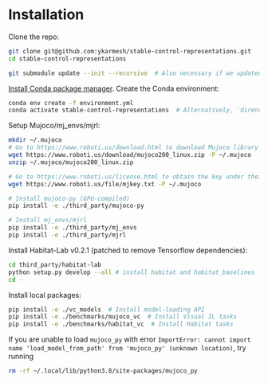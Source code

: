 # Installation

Clone the repo:

```bash
git clone git@github.com:ykarmesh/stable-control-representations.git
cd stable-control-representations

git submodule update --init --recursive  # Also necessary if we updated any submodules
```

[Install Conda package manager](https://docs.conda.io/en/latest/miniconda.html). Create the Conda environment:

```bash
conda env create -f environment.yml
conda activate stable-control-representations  # Alternatively, `direnv allow`
```

Setup Mujoco/mj_envs/mjrl:
```bash
mkdir ~/.mujoco
# Go to https://www.roboti.us/download.html to download Mujoco library
wget https://www.roboti.us/download/mujoco200_linux.zip -P ~/.mujoco
unzip ~/.mujoco/mujoco200_linux.zip

# Go to https://www.roboti.us/license.html to obtain the key under their Free license:
wget https://www.roboti.us/file/mjkey.txt -P ~/.mujoco
```

```bash
# Install mujoco-py (GPU-compiled)
pip install -e ./third_party/mujoco-py

# Install mj_envs/mjrl
pip install -e ./third_party/mj_envs
pip install -e ./third_party/mjrl
```

Install Habitat-Lab v0.2.1 (patched to remove Tensorflow dependencies):

```bash
cd third_party/habitat-lab
python setup.py develop --all # install habitat and habitat_baselines
cd -
```

Install local packages:


```bash
pip install -e ./vc_models  # Install model-loading API
pip install -e ./benchmarks/mujoco_vc  # Install Visual IL tasks
pip install -e ./benchmarks/habitat_vc  # Install Habitat tasks
```

If you are unable to load `mujoco_py` with error `ImportError: cannot import name 'load_model_from_path' from 'mujoco_py' (unknown location)`, try running

```bash
rm -rf ~/.local/lib/python3.8/site-packages/mujoco_py
```